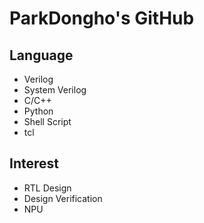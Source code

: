 # ParkDongho's GitHub
## Language
* Verilog
* System Verilog
* C/C++
* Python
* Shell Script
* tcl

## Interest
* RTL Design
* Design Verification
* NPU 
